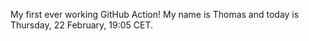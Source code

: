 My first ever working GitHub Action!
My name is Thomas and today is Thursday, 22 February, 19:05 CET. 
